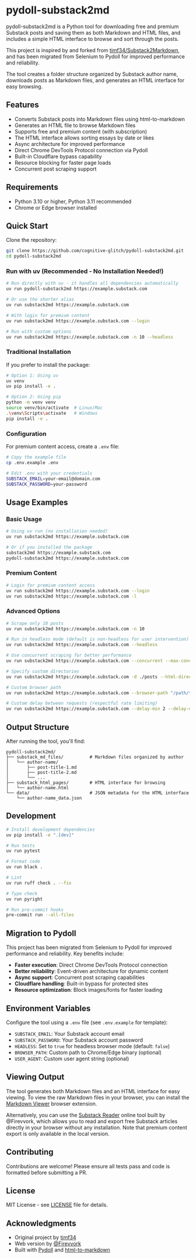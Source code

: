 # pydoll-substack2md

pydoll-substack2md is a Python tool for downloading free and premium Substack posts and saving them as both Markdown and HTML files, and includes a simple HTML interface to browse and sort through the posts.

This project is inspired by and forked from [timf34/Substack2Markdown](https://github.com/timf34/Substack2Markdown), and has been migrated from Selenium to Pydoll for improved performance and reliability.

The tool creates a folder structure organized by Substack author name, downloads posts as Markdown files, and generates an HTML interface for easy browsing.

## Features

- Converts Substack posts into Markdown files using html-to-markdown
- Generates an HTML file to browse Markdown files
- Supports free and premium content (with subscription)
- The HTML interface allows sorting essays by date or likes
- Async architecture for improved performance
- Direct Chrome DevTools Protocol connection via Pydoll
- Built-in Cloudflare bypass capability
- Resource blocking for faster page loads
- Concurrent post scraping support

## Requirements

- Python 3.10 or higher, Python 3.11 recommended
- Chrome or Edge browser installed

## Quick Start

Clone the repository:

```bash
git clone https://github.com/cognitive-glitch/pydoll-substack2md.git
cd pydoll-substack2md
```

### Run with uv (Recommended - No Installation Needed!)

```bash
# Run directly with uv - it handles all dependencies automatically
uv run pydoll-substack2md https://example.substack.com

# Or use the shorter alias
uv run substack2md https://example.substack.com

# With login for premium content
uv run substack2md https://example.substack.com --login

# Run with custom options
uv run substack2md https://example.substack.com -n 10 --headless
```

### Traditional Installation

If you prefer to install the package:

```bash
# Option 1: Using uv
uv venv
uv pip install -e .

# Option 2: Using pip
python -m venv venv
source venv/bin/activate  # Linux/Mac
.\venv\Scripts\activate   # Windows
pip install -e .
```

### Configuration

For premium content access, create a `.env` file:

```bash
# Copy the example file
cp .env.example .env

# Edit .env with your credentials
SUBSTACK_EMAIL=your-email@domain.com
SUBSTACK_PASSWORD=your-password
```

## Usage Examples

### Basic Usage

```bash
# Using uv run (no installation needed)
uv run substack2md https://example.substack.com

# Or if you installed the package
substack2md https://example.substack.com
pydoll-substack2md https://example.substack.com
```

### Premium Content

```bash
# Login for premium content access
uv run substack2md https://example.substack.com --login
uv run substack2md https://example.substack.com -l
```

### Advanced Options

```bash
# Scrape only 10 posts
uv run substack2md https://example.substack.com -n 10

# Run in headless mode (default is non-headless for user intervention)
uv run substack2md https://example.substack.com --headless

# Use concurrent scraping for better performance
uv run substack2md https://example.substack.com --concurrent --max-concurrent 5

# Specify custom directories
uv run substack2md https://example.substack.com -d ./posts --html-directory ./html

# Custom browser path
uv run substack2md https://example.substack.com --browser-path "/path/to/chrome"

# Custom delay between requests (respectful rate limiting)
uv run substack2md https://example.substack.com --delay-min 2 --delay-max 5
```

## Output Structure

After running the tool, you'll find:

```
pydoll-substack2md/
├── substack_md_files/          # Markdown files organized by author
│   └── author-name/
│       ├── post-title-1.md
│       ├── post-title-2.md
│       └── ...
├── substack_html_pages/        # HTML interface for browsing
│   └── author-name.html
└── data/                       # JSON metadata for the HTML interface
    └── author-name_data.json
```

## Development

```bash
# Install development dependencies
uv pip install -e ".[dev]"

# Run tests
uv run pytest

# Format code
uv run black .

# Lint
uv run ruff check . --fix

# Type check
uv run pyright

# Run pre-commit hooks
pre-commit run --all-files
```

## Migration to Pydoll

This project has been migrated from Selenium to Pydoll for improved performance and reliability. Key benefits include:

- **Faster execution**: Direct Chrome DevTools Protocol connection
- **Better reliability**: Event-driven architecture for dynamic content
- **Async support**: Concurrent post scraping capabilities
- **Cloudflare handling**: Built-in bypass for protected sites
- **Resource optimization**: Block images/fonts for faster loading

## Environment Variables

Configure the tool using a `.env` file (see `.env.example` for template):

- `SUBSTACK_EMAIL`: Your Substack account email
- `SUBSTACK_PASSWORD`: Your Substack account password
- `HEADLESS`: Set to `true` for headless browser mode (default: `false`)
- `BROWSER_PATH`: Custom path to Chrome/Edge binary (optional)
- `USER_AGENT`: Custom user agent string (optional)

## Viewing Output

The tool generates both Markdown files and an HTML interface for easy viewing. To view the raw Markdown files in your browser, you can install the [Markdown Viewer](https://chromewebstore.google.com/detail/markdown-viewer/ckkdlimhmcjmikdlpkmbgfkaikojcbjk) browser extension.

Alternatively, you can use the [Substack Reader](https://www.substacktools.com/reader) online tool built by @Firevvork, which allows you to read and export free Substack articles directly in your browser without any installation. Note that premium content export is only available in the local version.

## Contributing

Contributions are welcome! Please ensure all tests pass and code is formatted before submitting a PR.

## License

MIT License - see [LICENSE](LICENSE) file for details.

## Acknowledgments

- Original project by [timf34](https://github.com/timf34/Substack2Markdown)
- Web version by [@Firevvork](https://github.com/Firevvork)
- Built with [Pydoll](https://github.com/pydoll/pydoll) and [html-to-markdown](https://github.com/Goldziher/html-to-markdown)
